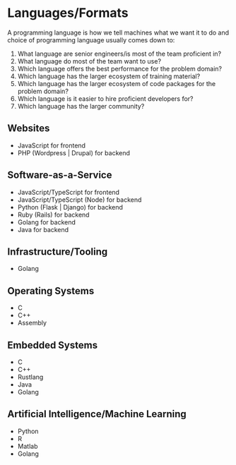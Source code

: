 # Languages/Formats

A programming language is how we tell machines what we want it to do and choice of programming language usually comes down to:

1. What language are senior engineers/is most of the team proficient in?
2. What language do most of the team want to use?
3. Which language offers the best performance for the problem domain?
4. Which language has the larger ecosystem of training material?
5. Which language has the larger ecosystem of code packages for the problem domain?
6. Which language is it easier to hire proficient developers for?
7. Which language has the larger community?

## Websites

* JavaScript for frontend
* PHP (Wordpress | Drupal) for backend

## Software-as-a-Service

* JavaScript/TypeScript for frontend
* JavaScript/TypeScript (Node) for backend
* Python (Flask | Django) for backend
* Ruby (Rails) for backend
* Golang for backend
* Java for backend

## Infrastructure/Tooling

* Golang

## Operating Systems

* C
* C++
* Assembly

## Embedded Systems

* C
* C++
* Rustlang
* Java
* Golang

## Artificial Intelligence/Machine Learning

* Python
* R
* Matlab
* Golang

